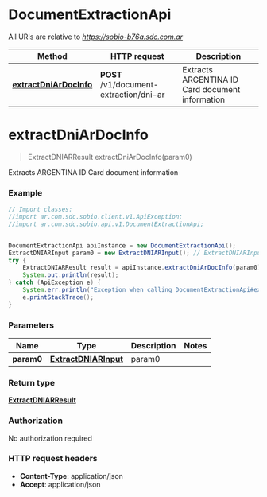 # DocumentExtractionApi

All URIs are relative to *https://sobio-b76a.sdc.com.ar*

Method | HTTP request | Description
------------- | ------------- | -------------
[**extractDniArDocInfo**](DocumentExtractionApi.md#extractDniArDocInfo) | **POST** /v1/document-extraction/dni-ar | Extracts ARGENTINA ID Card document information


<a name="extractDniArDocInfo"></a>
# **extractDniArDocInfo**
> ExtractDNIARResult extractDniArDocInfo(param0)

Extracts ARGENTINA ID Card document information

### Example
```java
// Import classes:
//import ar.com.sdc.sobio.client.v1.ApiException;
//import ar.com.sdc.sobio.api.v1.DocumentExtractionApi;


DocumentExtractionApi apiInstance = new DocumentExtractionApi();
ExtractDNIARInput param0 = new ExtractDNIARInput(); // ExtractDNIARInput | param0
try {
    ExtractDNIARResult result = apiInstance.extractDniArDocInfo(param0);
    System.out.println(result);
} catch (ApiException e) {
    System.err.println("Exception when calling DocumentExtractionApi#extractDniArDocInfo");
    e.printStackTrace();
}
```

### Parameters

Name | Type | Description  | Notes
------------- | ------------- | ------------- | -------------
 **param0** | [**ExtractDNIARInput**](ExtractDNIARInput.md)| param0 |

### Return type

[**ExtractDNIARResult**](ExtractDNIARResult.md)

### Authorization

No authorization required

### HTTP request headers

 - **Content-Type**: application/json
 - **Accept**: application/json

